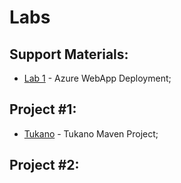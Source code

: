 # Labs


## Support Materials:
* [Lab 1](lab1)  - Azure WebApp Deployment;

<!--
* [Lab 2](lab2)  - Azure Blobs;
* [Lab 3](lab3)  - Azure CosmosDB;
-->

## Project #1:
* [Tukano](../../tukano)  - Tukano Maven Project;

## Project #2:
